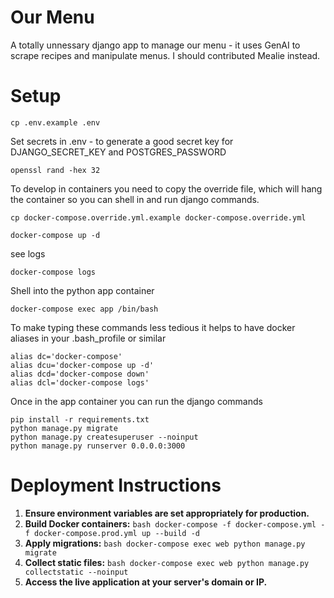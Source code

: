 # Our Menu

A totally unnessary django app to manage our menu - it uses GenAI to scrape recipes and manipulate menus.    I should contributed Mealie instead.

# Setup

```
cp .env.example .env
```

Set secrets in .env - to generate a good secret key for DJANGO_SECRET_KEY and POSTGRES_PASSWORD
```
openssl rand -hex 32
```

To develop in containers you need to copy the override file, which will hang the container so you can shell in and run django commands.

```
cp docker-compose.override.yml.example docker-compose.override.yml
```


```
docker-compose up -d
```

see logs
```
docker-compose logs
```

Shell into the python app container
```
docker-compose exec app /bin/bash
```

To make typing these commands less tedious it helps to have docker aliases in your .bash_profile or similar
```
alias dc='docker-compose'
alias dcu='docker-compose up -d'
alias dcd='docker-compose down'
alias dcl='docker-compose logs'
```

Once in the app container you can run the django commands
```
pip install -r requirements.txt
python manage.py migrate
python manage.py createsuperuser --noinput
python manage.py runserver 0.0.0.0:3000
``` 

# Deployment Instructions

1. **Ensure environment variables are set appropriately for production.**
2. **Build Docker containers:**    ```bash
    docker-compose -f docker-compose.yml -f docker-compose.prod.yml up --build -d    ```
3. **Apply migrations:**    ```bash
    docker-compose exec web python manage.py migrate    ```
4. **Collect static files:**    ```bash
    docker-compose exec web python manage.py collectstatic --noinput    ```
5. **Access the live application at your server's domain or IP.**
